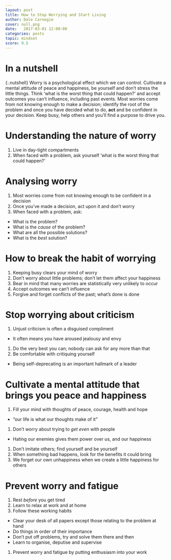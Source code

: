 ```yaml
---
layout: post
title: How to Stop Worrying and Start Living
author: Dale Carnegie
cover: null.png
date:   2017-03-01 12:00:00
categories: posts
topic: mindset
score: 9.5
---
```


# In a nutshell

{:.nutshell}
Worry is a psychological effect which we can control. Cultivate a mental
attitude of peace and happiness, be yourself and don’t stress the little
things. Think ‘what is the worst thing that could happen?’ and accept
outcomes you can’t influence, including past events. Most worries come
from not knowing enough to make a decision; identify the root of the
problem and once you have decided what to do, **act** and be confident
in your decision. Keep busy, help others and you’ll find a purpose to
drive you.

# Understanding the nature of worry

1.  Live in day-tight compartments
2.  When faced with a problem, ask yourself ‘what is the worst thing
    that could happen?’

# Analysing worry

1.  Most worries come from not knowing enough to be confident in a
    decision
1.  Once you’ve made a decision, act upon it and don’t worry
2.  When faced with a problem, ask:
-   What is the problem?
-   What is the *cause* of the problem?
-   What are all the possible solutions?
-   What is the *best* solution?

# How to break the habit of worrying

1.  Keeping busy clears your mind of worry
1.  Don’t worry about little problems; don’t let them affect your
    happiness
2.  Bear in mind that many worries are statistically very unlikely to
    occur
3.  Accept outcomes we can’t influence
4.  Forgive and forget conflicts of the past; what’s done is done

# Stop worrying about criticism

1.  Unjust criticism is often a disguised compliment
-   It often means you have aroused jealousy and envy
1.  Do the very best you can; nobody can ask for any more than that
2.  Be comfortable with critiquing yourself
-   Being self-deprecating is an important hallmark of a leader

# Cultivate a mental attitude that brings you peace and happiness

1.  Fill your mind with thoughts of peace, courage, health and hope
-   “our life is what our thoughts make of it”
1.  Don’t worry about trying to *get even* with people
-   Hating our enemies gives them power over us, and our happiness
1.  Don’t imitate others; find yourself and be yourself
2.  When something bad happens, look for the benefits it could bring
3.  We forget our own unhappiness when we create a little happiness for
    others

# Prevent worry and fatigue

1.  Rest *before* you get tired
1.  Learn to relax at work and at home
2.  Follow these working habits
-   Clear your desk of all papers except those relating to the problem
    at hand
-   Do things in order of their importance
-   Don’t put off problems, try and solve them there and then
-   Learn to organise, deputise and supervise
1.  Prevent worry and fatigue by putting enthusiasm into your work